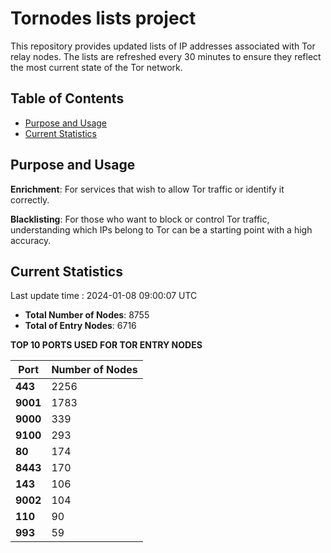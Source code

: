 # Tornodes lists project

This repository provides updated lists of IP addresses associated with Tor relay nodes. The lists are refreshed every 30 minutes to ensure they reflect the most current state of the Tor network.

## Table of Contents

- [Purpose and Usage](#purpose-and-usage)
- [Current Statistics](#current-statistics)


## Purpose and Usage

**Enrichment**: For services that wish to allow Tor traffic or identify it correctly.

**Blacklisting**: For those who want to block or control Tor traffic, understanding which IPs belong to Tor can be a starting point with a high accuracy.

## Current Statistics

Last update time : 2024-01-08 09:00:07 UTC

- **Total Number of Nodes**: 8755
- **Total of Entry Nodes**: 6716

**TOP 10 PORTS USED FOR TOR ENTRY NODES**

| **Port** | **Number of Nodes** |
|------|-----------------|
| **443**   | 2256  |
| **9001**   | 1783  |
| **9000**   | 339  |
| **9100**   | 293  |
| **80**   | 174  |
| **8443**   | 170  |
| **143**   | 106  |
| **9002**   | 104  |
| **110**   | 90  |
| **993**   | 59  |

